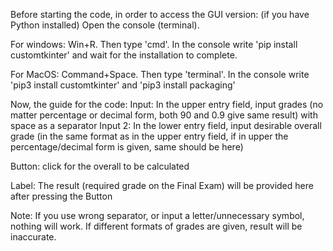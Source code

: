 Before starting the code, in order to access the GUI version:
(if you have Python installed)
Open the console (terminal).

For windows:
Win+R. Then type 'cmd'.
In the console write 'pip install customtkinter' and wait for the installation to complete.

For MacOS:
Command+Space. Then type 'terminal'.
In the console write 'pip3 install customtkinter' and 'pip3 install packaging'


Now, the guide for the code:
Input: In the upper entry field, input grades (no matter percentage or decimal form, both 90 and 0.9 give same result) with space as a separator
Input 2: In the lower entry field, input desirable overall grade (in the same format as in the upper entry field, if in upper the
percentage/decimal form is given, same should be here)

Button: click for the overall to be calculated

Label: The result (required grade on the Final Exam) will be provided here after pressing the Button

Note: If you use wrong separator, or input a letter/unnecessary symbol, nothing will work. If different formats of grades are given, result
will be inaccurate.
